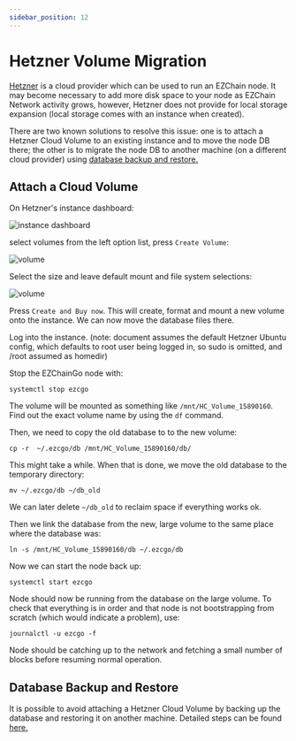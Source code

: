 ```yaml
---
sidebar_position: 12
---
```


# Hetzner Volume Migration

[Hetzner](https://www.hetzner.com/) is a cloud provider which can be used to run an EZChain node. It may become necessary to add more disk space to your node as EZChain Network activity grows, however, Hetzner does not provide for local storage expansion (local storage comes with an instance when created).

There are two known solutions to resolve this issue: one is to attach a Hetzner Cloud Volume to an existing instance and to move the node DB there; the other is to migrate the node DB to another machine (on a different cloud provider) using [database backup and restore.](./node-backup-and-restore.md#database)

## Attach a Cloud Volume

On Hetzner's instance dashboard:

![instance dashboard](/img/Hetzner-instance.png)

select volumes from the left option list, press `Create Volume`:

![volume](/img/Hetzner-volume.png)

Select the size and leave default mount and file system selections:

![volume](/img/Hetzner-create-volume.png)


Press `Create and Buy now`. This will create, format and mount a new volume onto the instance. We can now move the database files there.


Log into the instance.
(note: document assumes the default Hetzner Ubuntu config, which defaults to root user being logged in, so sudo is omitted, and /root assumed as homedir)

Stop the EZChainGo node with:
```
systemctl stop ezcgo
```

The volume will be mounted as something like `/mnt/HC_Volume_15890160`. Find out the exact volume name by using the `df` command.

Then, we need to copy the old database to to the new volume:
```
cp -r  ~/.ezcgo/db /mnt/HC_Volume_15890160/db/
```

This might take a while. When that is done, we move the old database to the temporary directory:
```
mv ~/.ezcgo/db ~/db_old
```
We can later delete `~/db_old` to reclaim space if everything works ok.

Then we link the database from the new, large volume to the same place where the database was:
```
ln -s /mnt/HC_Volume_15890160/db ~/.ezcgo/db
```

Now we can start the node back up:
```
systemctl start ezcgo
```

Node should now be running from the database on the large volume. To check that everything is in order and that node is not bootstrapping from scratch (which would indicate a problem), use:
```
journalctl -u ezcgo -f
```

Node should be catching up to the network and fetching a small number of blocks before resuming normal operation.

## Database Backup and Restore

It is possible to avoid attaching a Hetzner Cloud Volume by backing up the database and restoring it on another machine. Detailed steps can be found [here.](./node-backup-and-restore.md#database)

